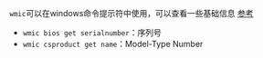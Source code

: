 `wmic`可以在windows命令提示符中使用，可以查看一些基础信息
[参考](https://support.lenovo.com/us/en/solutions/ht510152)
- `wmic bios get serialnumber`：序列号
- `wmic csproduct get name`：Model-Type Number